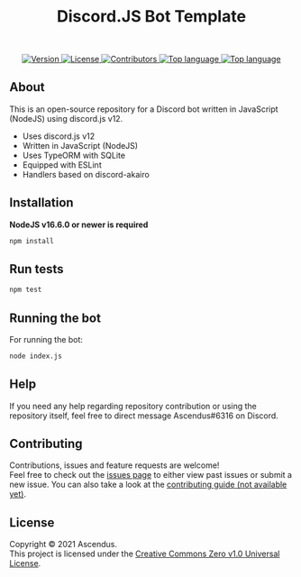 <br />
<br />
<br />
<h1 align="center">Discord.JS Bot Template</h1>
<br />
<p align="center">
    <a href="https://github.com/Ascendus/DiscordJS-Bot/releases" target="_blank">
        <img alt="Version" src="https://img.shields.io/badge/version-1.0.0-blue.svg?style=for-the-badge&logo=github&cacheSeconds=2592000" />
    </a>
    <a href="https://creativecommons.org/publicdomain/zero/1.0/" target="_blank">
        <img alt="License" src="https://img.shields.io/github/license/Ascendus/DiscordJS-Bot?style=for-the-badge&logo=github" />
    </a>
    <a href="https://github.com/Ascendus/DiscordJS-Bot/contributors" target="_blank">
        <img alt="Contributors" src="https://img.shields.io/github/contributors/Ascendus/DiscordJS-Bot?style=for-the-badge&logo=github">
    </a>    
    <a href="https://github.com/Ascendus/DiscordJS-Bot/issues" target="_blank">
        <img alt="Top language" src="https://img.shields.io/github/issues/Ascendus/DiscordJS-Bot?style=for-the-badge&logo=github">
    </a>
    <a href="https://github.com/Astura-Studios/Astura/search?l=javascript" target="_blank">
        <img alt="Top language" src="https://img.shields.io/github/languages/top/Ascendus/DiscordJS-Bot?style=for-the-badge&logo=github">
    </a>
</p>

## About
This is an open-source repository for a Discord bot written in JavaScript (NodeJS) using discord.js v12.

* Uses discord.js v12
* Written in JavaScript (NodeJS)
* Uses TypeORM with SQLite
* Equipped with ESLint
* Handlers based on discord-akairo

## Installation
**NodeJS v16.6.0 or newer is required**
```sh
npm install
```

## Run tests
```sh
npm test
```

## Running the bot
For running the bot:
```sh
node index.js
```

## Help
If you need any help regarding repository contribution or using the repository itself, feel free to direct message Ascendus#6316 on Discord.

## Contributing
Contributions, issues and feature requests are welcome!<br />Feel free to check out the [issues page](https://github.com/Ascendus/DiscordJS-Bot/issues) to either view past issues or submit a new issue. You can also take a look at the [contributing guide (not available yet)](+https://github.com/Ascendus/DiscordJS-Bot/blob/master/CONTRIBUTING.md).


## License
Copyright :copyright: 2021 Ascendus.<br />
This project is licensed under the [Creative Commons Zero v1.0 Universal License](https://creativecommons.org/publicdomain/zero/1.0/).